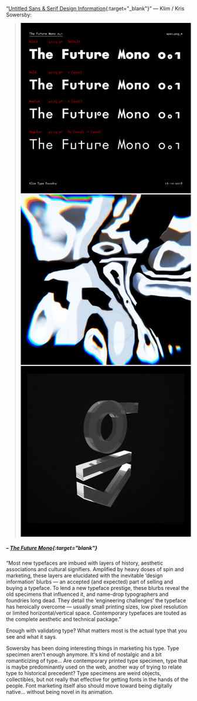 <a name="klim02"></a>

“[Untitled Sans & Serif Design Information](https://klim.co.nz/blog/untitled-sans-serif-design-information/){:target="_blank"}” — Klim / Kris Sowersby:

> ![](images/10/klim01.png)
![](images/10/klim02.png)
![](images/10/klim03.png)
##### – [The Future Mono](https://www.futurefonts.xyz/klim/the-future-mono){:target="blank"}

“Most new typefaces are imbued with layers of history, aesthetic associations and cultural signifiers. Amplified by heavy doses of spin and marketing, these layers are elucidated with the inevitable ‘design information’ blurbs — an accepted (and expected) part of selling and buying a typeface. To lend a new typeface prestige, these blurbs reveal the old specimens that influenced it, and name-drop typographers and foundries long dead. They detail the ‘engineering challenges’ the typeface has heroically overcome — usually small printing sizes, low pixel resolution or limited horizontal/vertical space. Contemporary typefaces are touted as the complete aesthetic and technical package.”

Enough with validating type? What matters most is the actual type that you see and what it says.

Sowersby has been doing interesting things in marketing his type. Type specimen aren't enough anymore. It's kind of nostalgic and a bit romanticizing of type… Are contemporary printed type specimen, type that is maybe predominantly used on the web, another way of trying to relate type to historical precedent? Type specimens are weird objects, collectibles, but not really that effective for getting fonts in the hands of the people. Font marketing itself also should move toward being digitally native… without being novel in its animation.
